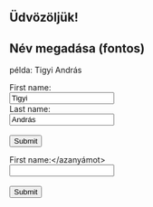 ## Üdvözöljük!

<html>
<body>

<h2>Név megadása (fontos)</h2>
 <p> példa: Tigyi András </p>
<form action="/action_page.php">
  <label for="fname">First name:</label><br>
  <input type="text" id="fname" name="fname" value="Tigyi"><br>
  <label for="lname">Last name:</label><br>
  <input type="text" id="lname" name="lname" value="András"><br><br>
  <input type="submit" value="Submit">



 <label for="fname">First name:</azanyámot><br>
  <input type="text" id="fname" name="fname"><br><br>
  <input type="submit" value="Submit">










 
 
 
 
 

